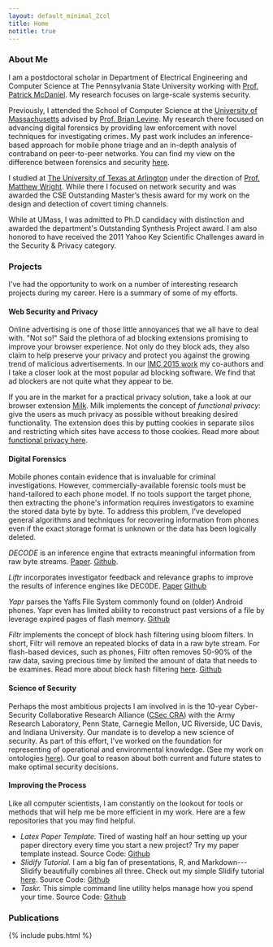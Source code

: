 ```yaml
---
layout: default_minimal_2col
title: Home
notitle: true
---
```


### About Me

I am a postdoctoral scholar in Department of Electrical Engineering and
Computer Science at The Pennsylvania State University working with [Prof.
Patrick McDaniel](http://www.patrickmcdaniel.org/).  My research focuses on
large-scale systems security.

Previously, I attended the School of Computer Science at the [University of
Massachusetts](http://www.cs.umass.edu/) advised by [Prof. Brian
Levine](http://people.cs.umass.edu/~brian/). My research there focused on
advancing digital forensics by providing law enforcement with novel techniques
for investigating crimes. My past work includes an inference-based approach for
mobile phone triage and an in-depth analysis of contraband on peer-to-peer
networks. You can find my view on the difference between forensics and security
[here](http://forensics.umass.edu/publications.php?q=Walls:2011a).

I studied at [The University of Texas at Arlington](http://www.cse.uta.edu/)
under the direction of [Prof. Matthew Wright](http://isec.uta.edu/mwright/).
While there I focused on network security and was awarded the CSE Outstanding
Master’s thesis award for my work on the design and detection of covert timing
channels.

While at UMass, I was admitted to Ph.D candidacy with distinction and awarded
the department's Outstanding Synthesis Project award. I am also honored to have
received the 2011 Yahoo Key Scientific Challenges award in the Security &
Privacy category.

### Projects

I've had the opportunity to work on a number of interesting research projects
during my career. Here is a summary of some of my efforts. 

#### Web Security and Privacy 

Online advertising is one of those little annoyances that we all have to deal
with. "Not so!" Said the plethora of ad blocking extensions promising to
improve your browser experience. Not only do they block ads, they also claim to
help preserve your privacy and protect  you against the growing trend of
malicious advertisements. In our [IMC 2015 work][imc] my co-authors and I take
a closer look at the most popular ad blocking software. We find that ad
blockers are not quite what they appear to be.

[imc]: http://rjwalls.github.io/papers/walls15_imc.pdf

If you are in the market for a practical privacy solution, take a look at our
browser extension [Milk][milk]. Milk implements the concept of *functional
privacy*: give the users as much privacy as possible without breaking desired
functionality. The extension does this by putting cookies in separate silos and
restricting which sites have access to those cookies.  Read more about
[functional privacy here][funpriv].

[milk]:https://github.com/rjwalls/Milk
[funpriv]:http://forensics.umass.edu/pubs/walls.hotsec12.pdf
 

#### Digital Forensics

Mobile phones contain evidence that is invaluable for criminal investigations.
However, commercially-available forensic tools must be hand-tailored to each
phone model. If no tools support the target phone, then extracting the phone's
information requires investigators to  examine the stored data byte by byte.
To address this problem,  I've developed general algorithms and techniques for
recovering information from phones even if the exact  storage format is unknown
or the data has been logically deleted. 

*DECODE* is an inference engine that extracts meaningful information from raw
byte streams. 
[Paper][decode]. [Github](https://github.com/umass-forensics/DEC0DE-forensics).

*Liftr* incorporates investigator
feedback and relevance graphs to improve the results of inference engines like
DEC0DE. [Paper][liftr] [Github](https://github.com/umass-forensics/Liftr-forensics)

*Yapr* parses the Yaffs File System commonly found on (older) Android phones.
Yapr even has limited ability to reconstruct past versions of a file by
leverage expired pages of flash memory.
[Github](https://github.com/rjwalls/YaffsParser) 

*Filtr* implements the concept of block hash filtering using bloom filters. In
short, Filtr will remove an repeated blocks of data in a raw byte stream. For
flash-based devices, such as phones, Filtr often removes 50-90% of the raw
data, saving precious time by limited the amount of data that needs to be
examines. Read more about block hash filtering [here][decode]. [Github](https://github.com/rjwalls/Filtr)

[decode]: http://forensics.umass.edu/pubs/Walls.usenixSecurity.2011.pdf
[liftr]:http://forensics.umass.edu/pubs/varma.spsm.2014.pdf


#### Science of Security

Perhaps the most  ambitious projects I am involved in is the 10-year
Cyber-Security Collaborative Research Alliance ([CSec CRA][cra]) with the Army
Research Laboratory, Penn State, Carnegie Mellon, UC Riverside, UC Davis, and
Indiana University. Our mandate is to develop a new science of security. As
part of this effort, I've worked on the foundation for representing of
operational and environmental knowledge. (See my work on ontologies
[here][ontology1]). Our goal to reason about both current and
future states to make optimal security decisions. 

[cra]: http://cra.psu.edu/
[ontology1]: http://rjwalls.github.io/papers/oltramari14_stids.pdf

#### Improving the Process

Like all computer scientists, I am constantly on the lookout for tools or
methods that will help me be more efficient in my work. Here are a few
repositories that you may find helpful.
 - *Latex Paper Template.* Tired of wasting half an hour setting up your paper
   directory every time you start a new project? Try my paper template instead.
Source Code: [Github](https://github.com/rjwalls/paper-template)
 - *Slidify Tutorial.* I am a big fan of presentations, R, and
   Markdown---Slidify beautifully combines all three. Check out my simple
Slidify tutorial [here](http://rjwalls.github.io/SlidifyTest). Source Code:
[Github](https://github.com/rjwalls/SlidifyTest)
 - *Taskr.* This simple command line utility helps manage how you spend
   your time. Source Code: [Github](https://github.com/rjwalls/Task://github.com/rjwalls/Taskr)



### Publications

{% include pubs.html %}
